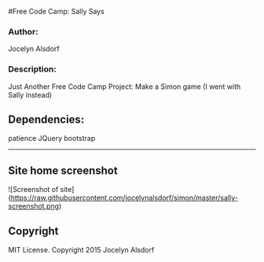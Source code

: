 #Free Code Camp: Sally Says
<h3>Author:</h3>
Jocelyn Alsdorf

<h3>Description:</h3>
Just Another Free Code Camp Project: Make a Simon game (I went with Sally instead)

<h2>Dependencies:</h2>

patience
JQuery
bootstrap



---------
## Site home screenshot

![Screenshot of site] (https://raw.githubusercontent.com/jocelynalsdorf/simon/master/sally-screenshot.png)


<h2>Copyright</h2>
MIT License. Copyright 2015  Jocelyn Alsdorf